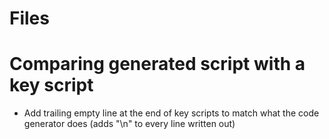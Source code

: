 # Files 

# Comparing generated script with a key script 
- Add trailing empty line at the end of key scripts to match what the code generator does (adds "\n" to every line written out)